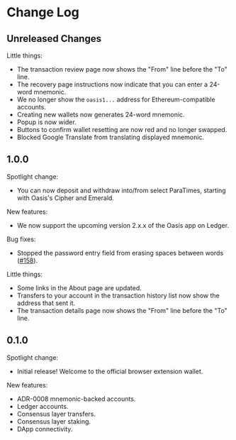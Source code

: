 # Change Log

## Unreleased Changes

Little things:

- The transaction review page now shows the "From" line before the "To" line.
- The recovery page instructions now indicate that you can enter a 24-word mnemonic.
- We no longer show the `oasis1...` address for Ethereum-compatible accounts.
- Creating new wallets now generates 24-word mnemonic.
- Popup is now wider.
- Buttons to confirm wallet resetting are now red and no longer swapped.
- Blocked Google Translate from translating displayed mnemonic.

## 1.0.0

Spotlight change:

- You can now deposit and withdraw into/from select ParaTimes, starting with Oasis's Cipher and
  Emerald.

New features:

- We now support the upcoming version 2.x.x of the Oasis app on Ledger.

Bug fixes:

- Stopped the password entry field from erasing spaces between words
  ([#158](https://github.com/oasisprotocol/oasis-wallet-ext/issues/158)).

Little things:

- Some links in the About page are updated.
- Transfers to your account in the transaction history list now show the address that sent it.
- The transaction details page now shows the "From" line before the "To" line.

## 0.1.0

Spotlight change:

- Initial release!
  Welcome to the official browser extension wallet.

New features:

- ADR-0008 mnemonic-backed accounts.
- Ledger accounts.
- Consensus layer transfers.
- Consensus layer staking.
- DApp connectivity.
